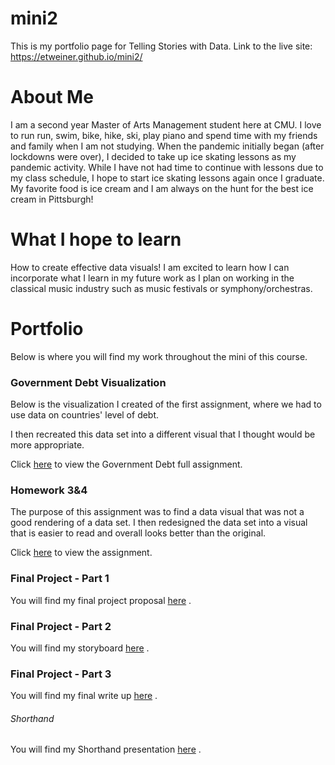 # mini2
This is my portfolio page for Telling Stories with Data.
Link to the live site: https://etweiner.github.io/mini2/ 


# About Me
I am a second year Master of Arts Management student here at CMU. I love to run run, swim, bike, hike, ski, play piano and spend time with my friends and family when I am not studying. When the pandemic initially began (after lockdowns were over), I decided to take up ice skating lessons as my pandemic activity. While I have not had time to continue with lessons due to my class schedule, I hope to start ice skating lessons again once I graduate. My favorite food is ice cream and I am always on the hunt for the best ice cream in Pittsburgh!


# What I hope to learn
How to create effective data visuals! I am excited to learn how I can incorporate what I learn in my future work as I plan on working in the classical music industry such as music festivals or symphony/orchestras. 


# Portfolio
Below is where you will find my work throughout the mini of this course. 


### Government Debt Visualization
Below is the visualization I created of the first assignment, where we had to use data on countries' level of debt. 
<div class="flourish-embed flourish-chart" data-src="visualisation/11721168"><script src="https://public.flourish.studio/resources/embed.js"></script></div>


I then recreated this data set into a different visual that I thought would be more appropriate. 
<div class="flourish-embed flourish-hierarchy" data-src="visualisation/11730255"><script src="https://public.flourish.studio/resources/embed.js"></script></div>

Click [here](https://etweiner.github.io/mini2/dataviz2.html) to view the Government Debt full assignment. 

### Homework 3&4
The purpose of this assignment was to find a data visual that was not a good rendering of a data set. I then redesigned the data set into a visual that is easier to read and overall looks better than the original. 

Click [here](https://etweiner.github.io/mini2/dataviz3.html) to view the assignment. 

### Final Project - Part 1
You will find my final project proposal [here](https://etweiner.github.io/mini2/finalproj1.html) .

### Final Project - Part 2
You will find my storyboard [here](https://etweiner.github.io/mini2/finalproj2.html) .

### Final Project - Part 3
You will find my final write up [here](https://etweiner.github.io/mini2/finalproj3.html) .

###### Shorthand 
You will find my Shorthand presentation [here](https://carnegiemellon.shorthandstories.com/the-impacts-of-covid-on-us-national-parks/index.html) .


